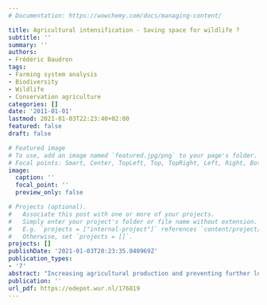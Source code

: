 ```yaml
---
# Documentation: https://wowchemy.com/docs/managing-content/

title: Agricultural intensification - Saving space for wildlife ?
subtitle: ''
summary: ''
authors:
- Frédéric Baudron
tags:
- Farming system analysis
- Biodiversity
- Wildlife
- Conservation agriculture
categories: []
date: '2011-01-01'
lastmod: 2021-01-03T22:23:40+02:00
featured: false
draft: false

# Featured image
# To use, add an image named `featured.jpg/png` to your page's folder.
# Focal points: Smart, Center, TopLeft, Top, TopRight, Left, Right, BottomLeft, Bottom, BottomRight.
image:
  caption: ''
  focal_point: ''
  preview_only: false

# Projects (optional).
#   Associate this post with one or more of your projects.
#   Simply enter your project's folder or file name without extension.
#   E.g. `projects = ["internal-project"]` references `content/project/deep-learning/index.md`.
#   Otherwise, set `projects = []`.
projects: []
publishDate: '2021-01-03T20:23:35.040969Z'
publication_types:
- '7'
abstract: "Increasing agricultural production and preventing further losses in biodiversity are both legitimate objectives, but they compete strongly in the developing world.In this study, current tensions between agricultural production and environmental conservation were described and analysed in Mbire District, an agricultural frontier shared with wildlife that lies in the Mid-Zambezi Valley, in the northern fringe of Zimbabwe. The potential of conservation agriculture (CA) to intensify agricultural production with minimum negative environmental effects was then explored. The population of Mbire District almost doubled between 1992 and 2002, while the livestock densities increased at rates above 15% in the early 1990s and the late 2000s. From 1980 to 2007, the expansion of farmland over the years was described by an exponential relationship. It was suggested that these changes affected elephant and buffalo numbers negatively. Increase in human population, increase in cattle population, and expansion of cotton farming were all drivers on the observed land use change. However, cotton farming was demonstrated to be paramount, enabling cattle accumulation and expansion of plough-based agriculture. The 'environmental footprint' per farm was increasing significantly with the area under cotton and with the number of draught animals owned. A kilogram of seed cotton required 50% more land, removed twice as much N, 50% more K and 20% more P than a kilogram of cereal. However, except for pesticide, one man-day invested in cotton production had a smaller environmental footprint than a man-day invested in cereal production. As farming in Mbire District is limited by labour more than by land, specialising in cereal production would increase the total area occupied by crops and fallows, whilst specializing in cotton production would reduce this area. Therefore, maintaining or increasing the relative profitability of cotton vs. cereal may 'spare land' for nature. Compared with current farmers' cropping practices (CP), CA had no effect on cotton productivity during years that received average or above average rainfall. During a drier year, however, CA was found to have a slightly negative effect (110 kg ha-1 less in on-farm trials and 220 kg ha-1 less in farmers' cotton fields). Most soils in the study area are coarse-textured soils, on which runoff were significantly greater with CA than with CP. For these reasons, farmers perceived ploughing as necessary during drier years to maximize water infiltration, but saw CA as beneficial during wetter years as a means to 'shed water' and avoid waterlogging. In Zimbabwe, the approach used in the extension of CA appears to differ little from an earlier attempt to intensify smallholder agricultural production almost a century earlier: the Alvord model. In particular, the rationale of African smallholder farming has been persistently ignored. The analysis of smallholder farming practices in Mbire District showed how the socio-economic constraints they faced predisposed them towards extensification. In particular, labour availability for weeding was found to be a major limiting factor in the area. The increased weed pressure in CA is therefore a major reason preventing smallholders from embracing it. As a conclusion, mitigating conflicts between agricultural production and biodiversity conservation will require major innovations, far beyond CA. CA should be seen as part of a larger basket of technologies aiming at 'ecological intensification'. In parallel to the development of technical innovations, local institutions should be empowered and strong regulations put in place."
publication: ''
url_pdf: https://edepot.wur.nl/176819
---
```

